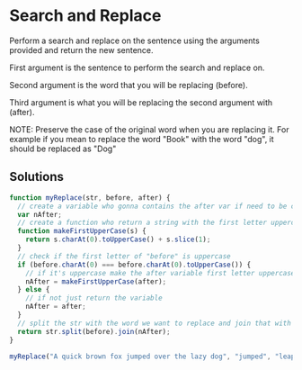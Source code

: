 # Search and Replace

Perform a search and replace on the sentence using the arguments provided and return the new sentence.

First argument is the sentence to perform the search and replace on.

Second argument is the word that you will be replacing (before).

Third argument is what you will be replacing the second argument with (after).

NOTE: Preserve the case of the original word when you are replacing it. For example if you mean to replace the word "Book" with the word "dog", it should be replaced as "Dog"

## Solutions

```js
function myReplace(str, before, after) {
  // create a variable who gonna contains the after var if need to be change
  var nAfter;
  // create a function who return a string with the first letter uppercase
  function makeFirstUpperCase(s) {
    return s.charAt(0).toUpperCase() + s.slice(1);
  }
  // check if the first letter of "before" is uppercase
  if (before.charAt(0) === before.charAt(0).toUpperCase()) {
    // if it's uppercase make the after variable first letter uppercase with the function we create.
    nAfter = makeFirstUpperCase(after);
  } else {
    // if not just return the variable
    nAfter = after;
  }
  // split the str with the word we want to replace and join that with the after variable
  return str.split(before).join(nAfter);
}

myReplace("A quick brown fox jumped over the lazy dog", "jumped", "leaped");
```
